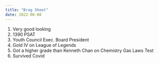 ```yaml
---
title: "Brag Sheet"
date: 2022-06-08
---
```


1. Very good looking
2. 1390 PSAT
3. Youth Council Exec. Board President
4. Gold IV on League of Legends
5. Got a higher grade than Kenneth Chan on Chemistry Gas Laws Test
6. Survived Covid

